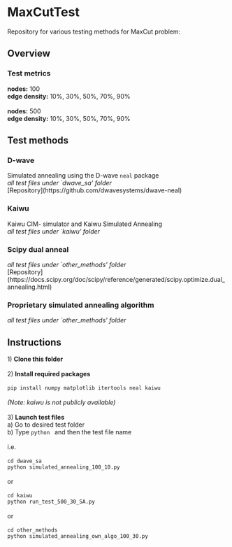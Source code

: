 # MaxCutTest
 Repository for various testing methods for MaxCut problem:

<h2> Overview </h2>
<h3>Test metrics</h3>
 
 
 <b>nodes:</b> 100
 <br>
 <b>edge density:</b> 10%, 30%, 50%, 70%, 90%
 <br><br>
 <b>nodes:</b> 500
 <br>
 <b>edge density:</b> 10%, 30%, 50%, 70%, 90%
 
 
<h2>Test methods</h2>
<h3>D-wave </h3>
Simulated annealing using the D-wave <code>neal</code> package<br>
<em>all test files under `dwave_sa' folder</em> 
<br>
[Repository](https://github.com/dwavesystems/dwave-neal)

<h3>Kaiwu </h3>
Kaiwu CIM- simulator and Kaiwu Simulated Annealing  <br>
<em>all test files under `kaiwu' folder</em> 

<h3> Scipy dual anneal </h3>
<em> all test files under `other_methods' folder</em> 
<br>
[Repository](https://docs.scipy.org/doc/scipy/reference/generated/scipy.optimize.dual_annealing.html)
<h3> Proprietary simulated annealing algorithm </h3>
<em> all test files under `other_methods' folder</em> 

 <h2>Instructions</h2>
 1) <b>Clone this folder</b>
 <br><br>
 2)  <b>Install required packages </b>
 <br><br>
 <code>pip install numpy matplotlib itertools neal kaiwu</code> <br><br>
 <em> (Note: kaiwu is not publicly available)</em>
<br><br>
 3) <b>Launch test files</b>
<br>
 a) Go to desired test folder <br>
 b) Type <code>python </code> and then the test file name <br>
<br>
i.e. <br><br> 
<code>cd dwave_sa</code><br>
<code>python simulated_annealing_100_10.py</code>
<br><br>
or
<br><br>
<code>cd kaiwu</code><br>
<code>python run_test_500_30_SA.py</code>
<br><br>
or
<br><br>
<code>cd other_methods</code><br>
<code>python simulated_annealing_own_algo_100_30.py</code>
